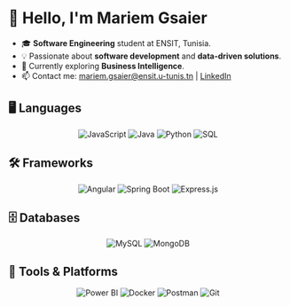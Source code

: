 # 👋 Hello, I'm Mariem Gsaier

- 🎓 **Software Engineering** student at ENSIT, Tunisia.
- 💡 Passionate about **software development** and **data-driven solutions**.
- 🌱 Currently exploring **Business Intelligence**.
- 📫 Contact me: [mariem.gsaier@ensit.u-tunis.tn](mailto:mariem.gsaier@ensit.u-tunis.tn) | [LinkedIn](https://linkedin.com/in/mariem-gsaier)

## 🖥️ Languages
<p align="center">
  <img src="https://img.icons8.com/color/48/000000/javascript.png" alt="JavaScript" />
  <img src="https://img.icons8.com/color/48/000000/java-coffee-cup-logo.png" alt="Java" />
  <img src="https://img.icons8.com/color/48/000000/python.png" alt="Python" />
  <img src="https://img.icons8.com/color/48/000000/sql.png" alt="SQL" />
</p>

## 🛠️ Frameworks 
<p align="center">
  <img src="https://img.icons8.com/color/48/000000/angularjs.png" alt="Angular" />
  <img src="https://img.icons8.com/color/48/000000/spring-logo.png" alt="Spring Boot" />
  <img src="https://img.icons8.com/color/48/000000/express.png" alt="Express.js" />
</p>

## 🗄️ Databases
<p align="center">
  <img src="https://img.icons8.com/color/48/000000/mysql-logo.png" alt="MySQL" />
  <img src="https://img.icons8.com/color/48/000000/mongodb.png" alt="MongoDB" />
</p>

## 🔧 Tools & Platforms
<p align="center">
  <img src="https://img.icons8.com/color/48/000000/power-bi.png" alt="Power BI" />
  <img src="https://img.icons8.com/color/48/000000/docker.png" alt="Docker" />
  <img src="https://img.icons8.com/color/48/000000/postman-api.png" alt="Postman" />
  <img src="https://img.icons8.com/color/48/000000/git.png" alt="Git" />
</p>


